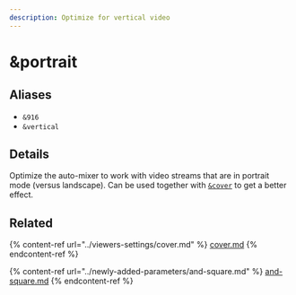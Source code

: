 ```yaml
---
description: Optimize for vertical video
---
```


# \&portrait

## Aliases

* `&916`
* `&vertical`

## Details

Optimize the auto-mixer to work with video streams that are in portrait mode (versus landscape). Can be used together with [`&cover`](../viewers-settings/cover.md) to get a better effect.

## Related

{% content-ref url="../viewers-settings/cover.md" %}
[cover.md](../viewers-settings/cover.md)
{% endcontent-ref %}

{% content-ref url="../newly-added-parameters/and-square.md" %}
[and-square.md](../newly-added-parameters/and-square.md)
{% endcontent-ref %}
